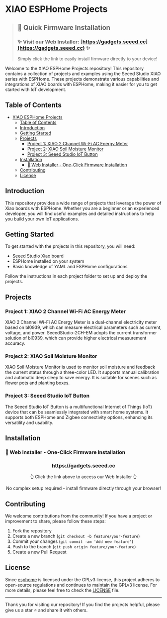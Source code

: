 # XIAO ESPHome Projects

> ## 🚀 Quick Firmware Installation
> ### ✨ Visit our Web Installer: [https://gadgets.seeed.cc](https://gadgets.seeed.cc) ✨
> Simply click the link to easily install firmware directly to your device!

Welcome to the XIAO ESPHome Projects repository! This repository contains a collection of projects and examples using the Seeed Studio XIAO series with ESPHome. These projects demonstrate various capabilities and integrations of XIAO boards with ESPHome, making it easier for you to get started with IoT development.

## Table of Contents

- [XIAO ESPHome Projects](#xiao-esphome-projects)
  - [Table of Contents](#table-of-contents)
  - [Introduction](#introduction)
  - [Getting Started](#getting-started)
  - [Projects](#projects)
    - [Project 1: XIAO 2 Channel Wi-Fi AC Energy Meter](#project-1-xiao-2-channel-wi-fi-ac-energy-meter)
    - [Project 2: XIAO Soil Moisture Monitor](#project-2-xiao-soil-moisture-monitor)
    - [Project 3: Seeed Studio IoT Button](#project-3-seeed-studio-iot-button)
  - [Installation](#installation)
    - [📱 Web Installer - One-Click Firmware Installation](#-web-installer---one-click-firmware-installation)
  - [Contributing](#contributing)
  - [License](#license)

## Introduction

This repository provides a wide range of projects that leverage the power of Xiao boards with ESPHome. Whether you are a beginner or an experienced developer, you will find useful examples and detailed instructions to help you build your own IoT applications.

## Getting Started

To get started with the projects in this repository, you will need:

- Seeed Studio Xiao board
- ESPHome installed on your system
- Basic knowledge of YAML and ESPHome configurations

Follow the instructions in each project folder to set up and deploy the projects.

## Projects

### Project 1: XIAO 2 Channel Wi-Fi AC Energy Meter

XIAO 2 Channel Wi-Fi AC Energy Meter is a dual-channel electricity meter based on bl0939, which can measure electrical parameters such as current, voltage, and power. SeeedStudio-2CH-EM adopts the current transformer solution of bl0939, which can provide higher electrical measurement accuracy.

### Project 2: XIAO Soil Moisture Monitor

XIAO Soil Moisture Monitor is used to monitor soil moisture and feedback the current status through a three-color LED. It supports manual calibration and automatic deep sleep to save energy. It is suitable for scenes such as flower pots and planting boxes.

### Project 3: Seeed Studio IoT Button

The Seeed Studio IoT Button is a multifunctional Internet of Things (IoT) device that can be seamlessly integrated with smart home systems. It supports both ESPHome and Zigbee connectivity options, enhancing its versatility and usability.

## Installation
### 📱 Web Installer - One-Click Firmware Installation

<div align="center">
  <h3><a href="https://gadgets.seeed.cc">https://gadgets.seeed.cc</a></h3>
  <p>👆 Click the link above to access our Web Installer 👆</p>
  <p>No complex setup required - install firmware directly through your browser!</p>
</div>


## Contributing

We welcome contributions from the community! If you have a project or improvement to share, please follow these steps:

1. Fork the repository
2. Create a new branch (`git checkout -b feature/your-feature`)
3. Commit your changes (`git commit -am 'Add new feature'`)
4. Push to the branch (`git push origin feature/your-feature`)
5. Create a new Pull Request

## License

Since [esphome](https://github.com/esphome/esphome) is licensed under the GPLv3 license, this project adheres to open-source regulations and continues to maintain the GPLv3 license. For more details, please feel free to check the [LICENSE](LICENSE) file.

---

Thank you for visiting our repository! If you find the projects helpful, please give us a star ⭐ and share it with others.
